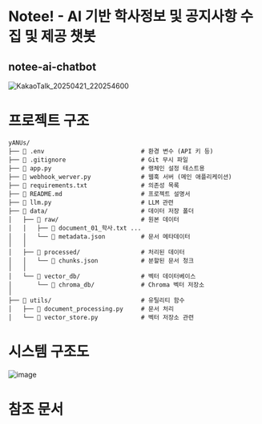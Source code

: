 # Notee! - AI 기반 학사정보 및 공지사항 수집 및 제공 챗봇

## notee-ai-chatbot

![KakaoTalk_20250421_220254600](https://github.com/user-attachments/assets/6a87db01-3952-46c9-828c-03a33800263f)

# 프로젝트 구조

```
yANUs/
├── 📄 .env                           # 환경 변수 (API 키 등)
├── 📄 .gitignore                     # Git 무시 파일
├── 📄 app.py                         # 랭체인 설정 테스트용
├── 📄 webhook_werver.py              # 웹훅 서버 (메인 애플리케이션)
├── 📄 requirements.txt               # 의존성 목록
├── 📄 README.md                      # 프로젝트 설명서
├── 📄 llm.py                         # LLM 관련
├── 📂 data/                          # 데이터 저장 폴더
│   ├── 📂 raw/                       # 원본 데이터
│   │   ├── 📄 document_01_학사.txt ...
│   │   └── 📄 metadata.json          # 문서 메타데이터
│   │
│   ├── 📂 processed/                 # 처리된 데이터
│   │   └── 📄 chunks.json            # 분할된 문서 청크
│   │
│   └── 📂 vector_db/                 # 벡터 데이터베이스
│       └── 📁 chroma_db/             # Chroma 벡터 저장소
│
├── 📂 utils/                         # 유틸리티 함수
│   ├── 📄 document_processing.py     # 문서 처리
│   └── 📄 vector_store.py            # 벡터 저장소 관련

```

# 시스템 구조도

![image](https://github.com/user-attachments/assets/90b1ab99-fc04-492e-be0a-66e00cbc56b2)

# 참조 문서
